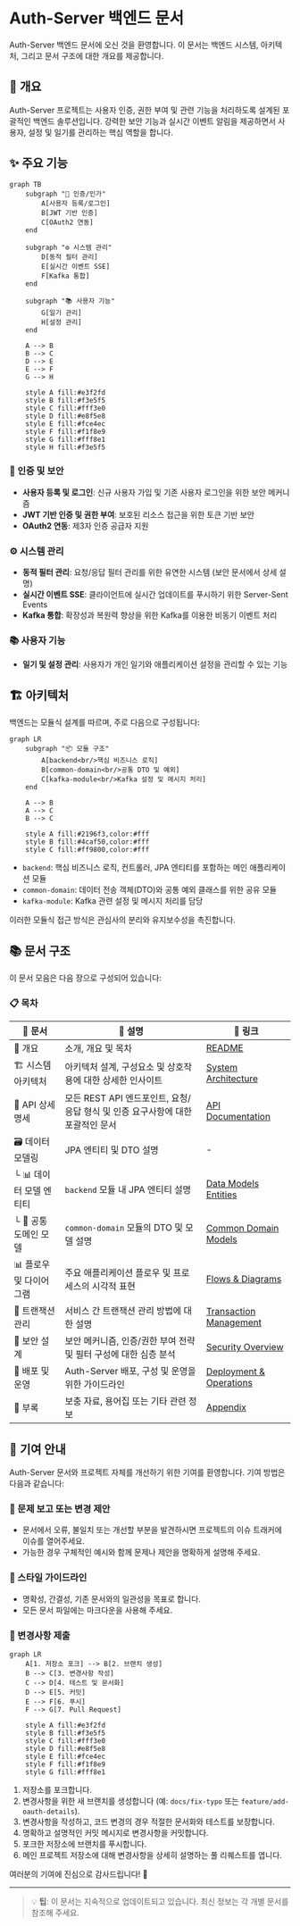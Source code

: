 # Auth-Server 백엔드 문서

Auth-Server 백엔드 문서에 오신 것을 환영합니다. 이 문서는 백엔드 시스템, 아키텍처, 그리고 문서 구조에 대한 개요를 제공합니다.

## 🎯 개요

Auth-Server 프로젝트는 사용자 인증, 권한 부여 및 관련 기능을 처리하도록 설계된 포괄적인 백엔드 솔루션입니다. 강력한 보안 기능과 실시간 이벤트 알림을 제공하면서 사용자, 설정 및 일기를 관리하는 핵심 역할을 합니다.

## ✨ 주요 기능

```mermaid
graph TB
    subgraph "🔐 인증/인가"
        A[사용자 등록/로그인]
        B[JWT 기반 인증]
        C[OAuth2 연동]
    end
    
    subgraph "⚙️ 시스템 관리"
        D[동적 필터 관리]
        E[실시간 이벤트 SSE]
        F[Kafka 통합]
    end
    
    subgraph "📚 사용자 기능"
        G[일기 관리]
        H[설정 관리]
    end
    
    A --> B
    B --> C
    D --> E
    E --> F
    G --> H
    
    style A fill:#e3f2fd
    style B fill:#f3e5f5
    style C fill:#fff3e0
    style D fill:#e8f5e8
    style E fill:#fce4ec
    style F fill:#f1f8e9
    style G fill:#fff8e1
    style H fill:#f3e5f5
```

### 🔐 인증 및 보안
- **사용자 등록 및 로그인**: 신규 사용자 가입 및 기존 사용자 로그인을 위한 보안 메커니즘
- **JWT 기반 인증 및 권한 부여**: 보호된 리소스 접근을 위한 토큰 기반 보안
- **OAuth2 연동**: 제3자 인증 공급자 지원

### ⚙️ 시스템 관리
- **동적 필터 관리**: 요청/응답 필터 관리를 위한 유연한 시스템 (보안 문서에서 상세 설명)
- **실시간 이벤트 SSE**: 클라이언트에 실시간 업데이트를 푸시하기 위한 Server-Sent Events
- **Kafka 통합**: 확장성과 복원력 향상을 위한 Kafka를 이용한 비동기 이벤트 처리

### 📚 사용자 기능
- **일기 및 설정 관리**: 사용자가 개인 일기와 애플리케이션 설정을 관리할 수 있는 기능

## 🏗️ 아키텍처

백엔드는 모듈식 설계를 따르며, 주로 다음으로 구성됩니다:

```mermaid
graph LR
    subgraph "📦 모듈 구조"
        A[backend<br/>핵심 비즈니스 로직]
        B[common-domain<br/>공통 DTO 및 예외]
        C[kafka-module<br/>Kafka 설정 및 메시지 처리]
    end
    
    A --> B
    A --> C
    B --> C
    
    style A fill:#2196f3,color:#fff
    style B fill:#4caf50,color:#fff
    style C fill:#ff9800,color:#fff
```

- `backend`: 핵심 비즈니스 로직, 컨트롤러, JPA 엔티티를 포함하는 메인 애플리케이션 모듈
- `common-domain`: 데이터 전송 객체(DTO)와 공통 예외 클래스를 위한 공유 모듈
- `kafka-module`: Kafka 관련 설정 및 메시지 처리를 담당

이러한 모듈식 접근 방식은 관심사의 분리와 유지보수성을 촉진합니다.

## 📚 문서 구조

이 문서 모음은 다음 장으로 구성되어 있습니다:

### 📋 목차

| 📖 문서 | 📝 설명 | 🔗 링크 |
|---------|---------|---------|
| 📌 개요 | 소개, 개요 및 목차 | [README](./README.md) |
| 🏗️ 시스템 아키텍처 | 아키텍처 설계, 구성요소 및 상호작용에 대한 상세한 인사이트 | [System Architecture](./System_Architecture.md) |
| 🔌 API 상세 명세 | 모든 REST API 엔드포인트, 요청/응답 형식 및 인증 요구사항에 대한 포괄적인 문서 | [API Documentation](./API_Documentation.md) |
| 🗃️ 데이터 모델링 | JPA 엔티티 및 DTO 설명 | - |
| └ 📊 데이터 모델 엔티티 | `backend` 모듈 내 JPA 엔티티 설명 | [Data Models Entities](./Data_Models_Entities.md) |
| └ 🔄 공통 도메인 모델 | `common-domain` 모듈의 DTO 및 모델 설명 | [Common Domain Models](./Common_Domain_Models.md) |
| 📊 플로우 및 다이어그램 | 주요 애플리케이션 플로우 및 프로세스의 시각적 표현 | [Flows & Diagrams](./Flows_And_Diagrams.md) |
| 🔄 트랜잭션 관리 | 서비스 간 트랜잭션 관리 방법에 대한 설명 | [Transaction Management](./Transaction_Management.md) |
| 🔐 보안 설계 | 보안 메커니즘, 인증/권한 부여 전략 및 필터 구성에 대한 심층 분석 | [Security Overview](./Security_Overview.md) |
| 🚀 배포 및 운영 | Auth-Server 배포, 구성 및 운영을 위한 가이드라인 | [Deployment & Operations](./Deployment_And_Operations.md) |
| 📖 부록 | 보충 자료, 용어집 또는 기타 관련 정보 | [Appendix](./Appendix.md) |

## 🤝 기여 안내

Auth-Server 문서와 프로젝트 자체를 개선하기 위한 기여를 환영합니다. 기여 방법은 다음과 같습니다:

### 🐛 문제 보고 또는 변경 제안

- 문서에서 오류, 불일치 또는 개선할 부분을 발견하시면 프로젝트의 이슈 트래커에 이슈를 열어주세요.
- 가능한 경우 구체적인 예시와 함께 문제나 제안을 명확하게 설명해 주세요.

### 📝 스타일 가이드라인

- 명확성, 간결성, 기존 문서와의 일관성을 목표로 합니다.
- 모든 문서 파일에는 마크다운을 사용해 주세요.

### 🔄 변경사항 제출

```mermaid
graph LR
    A[1. 저장소 포크] --> B[2. 브랜치 생성]
    B --> C[3. 변경사항 작성]
    C --> D[4. 테스트 및 문서화]
    D --> E[5. 커밋]
    E --> F[6. 푸시]
    F --> G[7. Pull Request]
    
    style A fill:#e3f2fd
    style B fill:#f3e5f5
    style C fill:#fff3e0
    style D fill:#e8f5e8
    style E fill:#fce4ec
    style F fill:#f1f8e9
    style G fill:#fff8e1
```

1. 저장소를 포크합니다.
2. 변경사항을 위한 새 브랜치를 생성합니다 (예: `docs/fix-typo` 또는 `feature/add-oauth-details`).
3. 변경사항을 작성하고, 코드 변경의 경우 적절한 문서화와 테스트를 보장합니다.
4. 명확하고 설명적인 커밋 메시지로 변경사항을 커밋합니다.
5. 포크한 저장소에 브랜치를 푸시합니다.
6. 메인 프로젝트 저장소에 대해 변경사항을 상세히 설명하는 풀 리퀘스트를 엽니다.

여러분의 기여에 진심으로 감사드립니다! 🙏

---

> 💡 **팁**: 이 문서는 지속적으로 업데이트되고 있습니다. 최신 정보는 각 개별 문서를 참조해 주세요.

